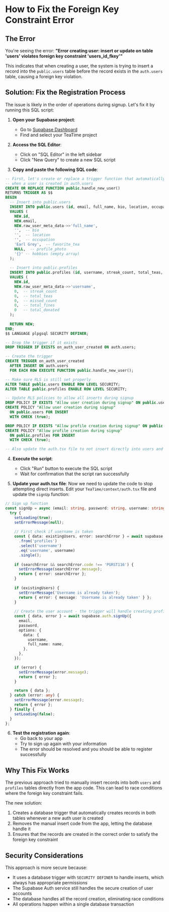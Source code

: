 # How to Fix the Foreign Key Constraint Error

## The Error

You're seeing the error: **"Error creating user: insert or update on table 'users' violates foreign key constraint 'users_id_fkey'"**

This indicates that when creating a user, the system is trying to insert a record into the `public.users` table before the record exists in the `auth.users` table, causing a foreign key violation.

## Solution: Fix the Registration Process

The issue is likely in the order of operations during signup. Let's fix it by running this SQL script:

1. **Open your Supabase project**:
   - Go to [Supabase Dashboard](https://app.supabase.com)
   - Find and select your TeaTime project

2. **Access the SQL Editor**:
   - Click on "SQL Editor" in the left sidebar
   - Click "New Query" to create a new SQL script

3. **Copy and paste the following SQL code**:

```sql
-- First, let's create or replace a trigger function that automatically creates a public.users record
-- when a user is created in auth.users
CREATE OR REPLACE FUNCTION public.handle_new_user()
RETURNS TRIGGER AS $$
BEGIN
  -- Insert into public.users
  INSERT INTO public.users (id, email, full_name, bio, location, occupation, favorite_tea, profile_photo, hobbies)
  VALUES (
    NEW.id, 
    NEW.email,
    NEW.raw_user_meta_data->>'full_name',
    '',  -- bio
    '',  -- location
    '',  -- occupation
    'Earl Grey',  -- favorite_tea
    NULL,  -- profile_photo
    '{}' -- hobbies (empty array)
  );
  
  -- Insert into public.profiles
  INSERT INTO public.profiles (id, username, streak_count, total_teas, missed_count, total_fines, total_donated)
  VALUES (
    NEW.id,
    NEW.raw_user_meta_data->>'username',
    0,  -- streak_count
    0,  -- total_teas
    0,  -- missed_count
    0,  -- total_fines
    0   -- total_donated
  );
  
  RETURN NEW;
END;
$$ LANGUAGE plpgsql SECURITY DEFINER;

-- Drop the trigger if it exists
DROP TRIGGER IF EXISTS on_auth_user_created ON auth.users;

-- Create the trigger
CREATE TRIGGER on_auth_user_created
  AFTER INSERT ON auth.users
  FOR EACH ROW EXECUTE FUNCTION public.handle_new_user();

-- Make sure RLS is still set properly
ALTER TABLE public.users ENABLE ROW LEVEL SECURITY;
ALTER TABLE public.profiles ENABLE ROW LEVEL SECURITY;

-- Update RLS policies to allow all inserts during signup
DROP POLICY IF EXISTS "Allow user creation during signup" ON public.users;
CREATE POLICY "Allow user creation during signup" 
  ON public.users FOR INSERT
  WITH CHECK (true);

DROP POLICY IF EXISTS "Allow profile creation during signup" ON public.profiles;
CREATE POLICY "Allow profile creation during signup"
  ON public.profiles FOR INSERT
  WITH CHECK (true);

-- Also update the auth.tsx file to not insert directly into users and profiles tables
```

4. **Execute the script**:
   - Click "Run" button to execute the SQL script
   - Wait for confirmation that the script ran successfully

5. **Update your auth.tsx file**:
   Now we need to update the code to stop attempting direct inserts. Edit your `TeaTime/context/auth.tsx` file and update the `signUp` function:

```typescript
// Sign up function
const signUp = async (email: string, password: string, username: string, name: string) => {
  try {
    setLoading(true);
    setErrorMessage(null);
    
    // First check if username is taken
    const { data: existingUsers, error: searchError } = await supabase
      .from('profiles')
      .select('username')
      .eq('username', username)
      .single();
    
    if (searchError && searchError.code !== 'PGRST116') {
      setErrorMessage(searchError.message);
      return { error: searchError };
    }
    
    if (existingUsers) {
      setErrorMessage('Username is already taken');
      return { error: { message: 'Username is already taken' } };
    }
    
    // Create the user account - the trigger will handle creating profiles and users
    const { data, error } = await supabase.auth.signUp({
      email,
      password,
      options: {
        data: {
          username,
          full_name: name,
        },
      },
    });

    if (error) {
      setErrorMessage(error.message);
      return { error };
    }

    return { data };
  } catch (error: any) {
    setErrorMessage(error.message);
    return { error };
  } finally {
    setLoading(false);
  }
};
```

6. **Test the registration again**:
   - Go back to your app
   - Try to sign up again with your information
   - The error should be resolved and you should be able to register successfully

## Why This Fix Works

The previous approach tried to manually insert records into both `users` and `profiles` tables directly from the app code. This can lead to race conditions where the foreign key constraint fails.

The new solution:
1. Creates a database trigger that automatically creates records in both tables whenever a new auth user is created
2. Removes the manual insert code from the app, letting the database handle it
3. Ensures that the records are created in the correct order to satisfy the foreign key constraint

## Security Considerations

This approach is more secure because:
- It uses a database trigger with `SECURITY DEFINER` to handle inserts, which always has appropriate permissions
- The Supabase Auth service still handles the secure creation of user accounts
- The database handles all the record creation, eliminating race conditions
- All operations happen within a single database transaction 